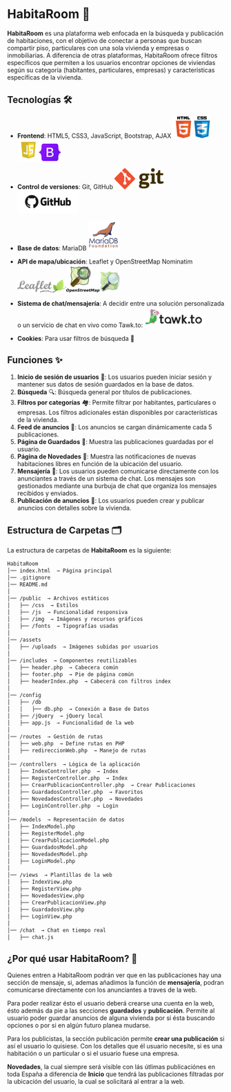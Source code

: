 # HabitaRoom 🏡

**HabitaRoom** es una plataforma web enfocada en la búsqueda y publicación de habitaciones, con el objetivo de conectar a personas que buscan compartir piso, particulares con una sola vivienda y empresas o inmobiliarias. A diferencia de otras plataformas, HabitaRoom ofrece filtros específicos que permiten a los usuarios encontrar opciones de viviendas según su categoría (habitantes, particulares, empresas) y características específicas de la vivienda.


## Tecnologías 🛠️

- **Frontend**: HTML5, CSS3, JavaScript, Bootstrap, AJAX
    ![HTML5](public/img/html5.png)![CSS3](public/img/css3.png)![JavaScript](public/img/javascript.png)![Bootstrap](public/img/bootstrap.png)


- **Control de versiones**: Git, GitHub
    ![Git](public/img/git.png)![GitHub](public/img/github.png)


- **Base de datos**: MariaDB
    ![MariaDB](public/img/mariadb.png)


- **API de mapa/ubicación**: Leaflet y OpenStreetMap Nominatim 
    ![Leaflet](public/img/leafletLogo.png)![OpenStreetMap Nominatim](public/img/OpenStreetMapLogo.png)![Nominatim](public/img/Nominatim.png)

- **Sistema de chat/mensajería**: 
    A decidir entre una solución personalizada o un servicio de chat en vivo como Tawk.to:
    ![Tawk.to](public/img/tawk.to.png)

- **Cookies**: Para usar filtros de búsqueda 🍪


## Funciones ✨

1. **Inicio de sesión de usuarios** 🔑: Los usuarios pueden iniciar sesión y mantener sus datos de sesión guardados en la base de datos.
2. **Búsqueda** 🔍: Búsqueda general por títulos de publicaciones.
3. **Filtros por categorías** 🏘️: Permite filtrar por habitantes, particulares o empresas. Los filtros adicionales están disponibles por características de la vivienda.
4. **Feed de anuncios** 📰: Los anuncios se cargan dinámicamente cada 5 publicaciones.
5. **Página de Guardados** 💾: Muestra las publicaciones guardadas por el usuario.
6. **Página de Novedades** 📢: Muestra las notificaciones de nuevas habitaciones libres en función de la ubicación del usuario.
7. **Mensajería** 💬: Los usuarios pueden comunicarse directamente con los anunciantes a través de un sistema de chat. Los mensajes son gestionados mediante una burbuja de chat que organiza los mensajes recibidos y enviados.
8. **Publicación de anuncios** 📣: Los usuarios pueden crear y publicar anuncios con detalles sobre la vivienda.

## Estructura de Carpetas 🗂️

La estructura de carpetas de **HabitaRoom** es la siguiente:

```
HabitaRoom
│── index.html  → Página principal  
│── .gitignore  
│── README.md  
│  
│── /public  → Archivos estáticos  
│   ├── /css  → Estilos  
│   ├── /js  → Funcionalidad responsiva  
│   ├── /img  → Imágenes y recursos gráficos  
│   ├── /fonts  → Tipografías usadas  
│  
│── /assets  
│   ├── /uploads  → Imágenes subidas por usuarios  
│  
│── /includes  → Componentes reutilizables  
│   ├── header.php  → Cabecera común  
│   ├── footer.php  → Pie de página común  
│   ├── headerIndex.php  → Cabecerá con filtros index  
│  
│── /config   
│   ├── /db
│   │   ├── db.php  → Conexión a Base de Datos 
│   ├── /jQuery  → jQuery local
│   ├── app.js  → Funcionalidad de la web
│  
│── /routes  → Gestión de rutas  
│   ├── web.php  → Define rutas en PHP  
│   ├── redireccionWeb.php  → Manejo de rutas
│  
│── /controllers  → Lógica de la aplicación  
│   ├── IndexController.php  → Index  
│   ├── RegisterController.php  → Index  
│   ├── CrearPublicacionController.php  → Crear Publicaciones  
│   ├── GuardadosController.php  → Favoritos  
│   ├── NovedadesController.php  → Novedades  
│   ├── LoginController.php  → Login  
│  
│── /models  → Representación de datos  
│   ├── IndexModel.php  
│   ├── RegisterModel.php  
│   ├── CrearPublicacionModel.php  
│   ├── GuardadosModel.php  
│   ├── NovedadesModel.php  
│   ├── LoginModel.php  
│  
│── /views  → Plantillas de la web  
│   ├── IndexView.php  
│   ├── RegisterView.php  
│   ├── NovedadesView.php  
│   ├── CrearPublicacionView.php  
│   ├── GuardadosView.php  
│   ├── LoginView.php  
│  
│── /chat  → Chat en tiempo real  
│   ├── chat.js  

```



## ¿Por qué usar HabitaRoom? 🤔

Quienes entren a HabitaRoom podrán ver que en las publicaciones hay una sección de mensaje, si, ademas añadimos la función de **mensajería**, podran comunicarse directamente con los anunciantes a traves de la web. 

Para poder realizar ésto el usuario deberá crearse una cuenta en la web, ésto además da pie a las secciones **guardados** y  **publicación**. Permite al usuario poder guardar anuncios de alguna vivienda por si ésta buscando opciones o por si en algún futuro planea mudarse.

Para los publicistas, la sección publicación permite **crear una publicación** si así el usuario lo quisiese. Con los detalles que él usuario necesite, si es una habitación o un particular o si el usuario fuese una empresa.

**Novedades**, la cual siempre será visible con lás útlimas publicaciónes en toda España a diferencia de **Inicio** que tendrá las publicaciones filtradas por la ubicación del usuario, la cual se solicitará al entrar a la web.

